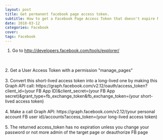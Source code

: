 ```yaml
---
layout: post
title: Get permanent facebook page access token.
subtitle: How to get a Facebook Page Access Token that doesn't expire Never.
date: 2018-03-12
categories: Facebook
cover:
tags: Facebook
---
```


1. Go to http://developers.facebook.com/tools/explorer/
<br />
<br />
2. Get a User Access Token with a permission "manage_pages"
<br />
<br />
3. Convert this short-lived access token into a long-lived one by making this Graph API call:
   https://graph.facebook.com/v2.12/oauth/access_token?client_id=(your FB App ID)&client_secret=(your FB App secret)&grant_type=fb_exchange_token&fb_exchange_token=(your short-lived access token)
<br />
<br />
4. Make a call Graph API:
   https://graph.facebook.com/v2.12/(your personal account FB user id)/accounts?access_token=(your long-lived access token)
<br />
<br />
5. The returned access_token has no expiration unless you change your password or not more admin of the target page or deauthorize FB page
<br />
<br />
